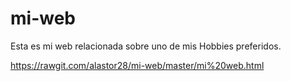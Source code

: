 # mi-web
Esta es mi web relacionada sobre uno de mis Hobbies preferidos.

https://rawgit.com/alastor28/mi-web/master/mi%20web.html
